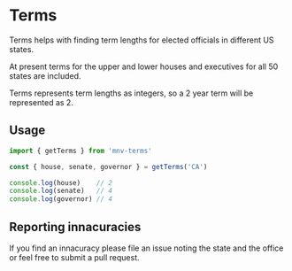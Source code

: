 # Terms

Terms helps with finding term lengths for elected officials in different
US states.

At present terms for the upper and lower houses and executives for all 50 states
are included. 

Terms represents term lengths as integers, so a 2 year term  will be represented
as 2.

## Usage

```js
import { getTerms } from 'mnv-terms'

const { house, senate, governor } = getTerms('CA')

console.log(house)    // 2
console.log(senate)   // 4
console.log(governor) // 4
```

## Reporting innacuracies

If you find an innacuracy please file an issue noting the state and the office
or feel free to submit a pull request.

